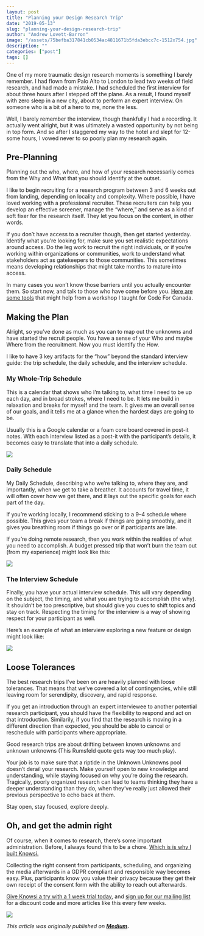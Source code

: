 ```yaml
---
layout: post
title: "Planning your Design Research Trip"
date: "2019-05-13"
slug: "planning-your-design-research-trip"
author: "Andrew Lovett-Barron"
image: "/assets/75befba317841cb0534ac4811671b5fda3ebcc7c-1512x754.jpg"
description: ""
categories: ["post"]
tags: []
---
```


One of my more traumatic design research moments is something I barely remember. I had flown from Palo Alto to London to lead two weeks of field research, and had made a mistake. I had scheduled the first interview for about three hours after I stepped off the plane. As a result, I found myself with zero sleep in a new city, about to perform an expert interview. On someone who is a bit of a hero to me, none the less.

Well, I barely remember the interview, though thankfully I had a recording. It actually went alright, but it was ultimately a wasted opportunity by not being in top form. And so after I staggered my way to the hotel and slept for 12-some hours, I vowed never to so poorly plan my research again.

## **Pre-Planning**

Planning out the who, where, and how of your research necessarily comes from the Why and What that you should identify at the outset.

I like to begin recruiting for a research program between 3 and 6 weeks out from landing, depending on locality and complexity. Where possible, I have loved working with a professional recruiter. These recruiters can help you develop an effective screener, manage the “where,” and serve as a kind of soft fixer for the research itself. They let you focus on the content, in other words.

If you don’t have access to a recruiter though, then get started yesterday. Identify what you’re looking for, make sure you set realistic expectations around access. Do the leg work to recruit the right individuals, or if you’re working within organizations or communities, work to understand what stakeholders act as gatekeepers to those communities. This sometimes means developing relationships that might take months to mature into access.

In many cases you won’t know those barriers until you actually encounter them. So start now, and talk to those who have come before you. [Here are some tools](https://medium.com/knowsi/bureaucratic-mysteries-design-tools-for-government-9842decdf9fa) that might help from a workshop I taught for Code For Canada.

## **Making the Plan**

Alright, so you’ve done as much as you can to map out the unknowns and have started the recruit people. You have a sense of your Who and maybe Where from the recruitment. Now you must identify the How.

I like to have 3 key artifacts for the “how” beyond the standard interview guide: the trip schedule, the daily schedule, and the interview schedule.

### **My Whole-Trip Schedule**

This is a calendar that shows who I’m talking to, what time I need to be up each day, and in broad strokes, where I need to be. It lets me build in relaxation and breaks for myself and the team. It gives me an overall sense of our goals, and it tells me at a glance when the hardest days are going to be.

Usually this is a Google calendar or a foam core board covered in post-it notes. With each interview listed as a post-it with the participant’s details, it becomes easy to translate that into a daily schedule.

![](/assets/60486a55113ef18b7db3e4a42ae5194a4da83084-640x640.jpg)

### **Daily Schedule**

My Daily Schedule, describing who we’re talking to, where they are, and importantly, when we get to take a breather. It accounts for travel time, it will often cover how we get there, and it lays out the specific goals for each part of the day.

If you’re working locally, I recommend sticking to a 9–4 schedule where possible. This gives your team a break if things are going smoothly, and it gives you breathing room if things go over or if participants are late.

If you’re doing remote research, then you work within the realities of what you need to accomplish. A budget pressed trip that won’t burn the team out (from my experience) might look like this:

![](/assets/3dc904707e960da74d0d662aad43639772103033-1362x828.png)

### **The Interview Schedule**

Finally, you have your actual interview schedule. This will vary depending on the subject, the timing, and what you are trying to accomplish (the why). It shouldn’t be too prescriptive, but should give you cues to shift topics and stay on track. Respecting the timing for the interview is a way of showing respect for your participant as well.

Here’s an example of what an interview exploring a new feature or design might look like:

![](/assets/fcbe3262eb7090725a303b0ba537bfd02a11b9ff-1372x1194.png)

## **Loose Tolerances**

The best research trips I’ve been on are heavily planned with loose tolerances. That means that we’ve covered a lot of contingencies, while still leaving room for serendipity, discovery, and rapid response.

If you get an introduction through an expert interviewee to another potential research participant, you should have the flexibility to respond and act on that introduction. Similarily, if you find that the research is moving in a different direction than expected, you should be able to cancel or reschedule with participants where appropriate.

Good research trips are about drifting between known unknowns and unknown unknowns (This Rumsfeld quote gets way too much play).

Your job is to make sure that a riptide in the Unknown Unknowns pool doesn’t derail your research. Make yourself open to new knowledge and understanding, while staying focused on why you’re doing the research. Tragically, poorly organized research can lead to teams thinking they have a deeper understanding than they do, when they’ve really just allowed their previous perspective to echo back at them.

Stay open, stay focused, explore deeply.

## **Oh, and get the admin right**

Of course, when it comes to research, there’s some important administration. Before, I always found this to be a chore. [Which is is why I built Knowsi.](https://www.knowsi.com/)

Collecting the right consent from participants, scheduling, and organizing the media afterwards in a GDPR compliant and responsible way becomes easy. Plus, participants know you value their privacy because they get their own receipt of the consent form with the ability to reach out afterwards.

[Give Knowsi a try with a 1 week trial today](https://www.knowsi.com/join), and [sign up for our mailing list](https://www.knowsi.com/?mail=true) for a discount code and more articles like this every few weeks.

![](/assets/214e7ca97916f7c7673fc14b493a9a8e024746cb-1400x847.png)

_This article was originally published on **[Medium](https://medium.com/knowsi/planning-your-design-research-trip-5eef90710026).**_
